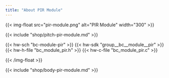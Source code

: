 ```yaml
---
title: "About PIR Module"
---
```


{{< img-float src="pir-module.png" alt="PIR Module" width="300" >}}

{{< include "shop/pitch-pir-module.md" >}}

{{< hw-sch "bc-module-pir" >}}
{{< hw-sdk "group__bc__module__pir" >}}
{{< hw-h-file "bc_module_pir.h" >}}
{{< hw-c-file "bc_module_pir.c" >}}

{{< /img-float >}}

{{< include "shop/body-pir-module.md" >}}
